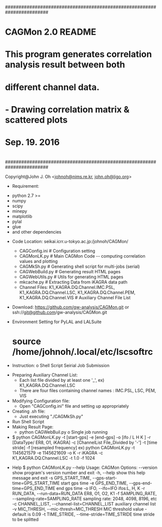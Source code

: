########################################################################
#
#                            CAGMon 2.0 README
#
#    This program generates correlation analysis result between both 
#   different channel data.
#            - Drawing correlation matrix & scattered plots
#                             Sep. 19. 2016
#
########################################################################

Copyright@John J. Oh
<johnoh@nims.re.kr, john.oh@ligo.org>

+ Requirement:
 - python 2.7 >=
 - numpy
 - scipy
 - minepy
 - matplotlib
 - pylal
 - glue
 - and other dependencies

+ Code Location: seikai.icrr.u-tokyo.ac.jp:/johnoh/CAGMon/
  - CAGConfig.ini # Configuration setting
  - CAGMonLK.py   # Main CAGMon Code -- computing correlation values and plotting
  - CAGMkSh.py    # Generating shell script for multi-jobs (serial)
  - CAGWebBuild.py # Generating result HTML pages
  - CAGWebUtils.py # Utils for generating HTML pages
  - mkcache.py     # Extracting Data from iKAGRA data path
  - Channel Files: K1_KAGRA.DQ.Channel.IMC.PSL, K1_KAGRA.DQ.Channel.LSC, K1_KAGRA.DQ.Channel.PEM, K1_KAGRA.DQ.Channel.VIS  # Auxiliary Channel File List

+ Download: https://github.com/gw-analysis/CAGMon.git or ssh://git@github.com/gw-analysis/CAGMon.git

+ Environment Setting for PyLAL and LALSuite
  # source /home/johnoh/.local/etc/lscsoftrc

+ Instruction: 
 o Shell Script Seirial Job Submission
 - Preparing Auxiliary Channel List:
   * Each list file divided by at least one '_', 
    ex) K1_KAGRA.DQ.Channel.LSC
   * There are four files containing channel names : IMC.PSL, LSC, PEM, VIS
 - Modifying Configuration file:
   * Open "CAGConfig.ini" file and setting up appropriately
 - Creating .sh file:
   * Just executing "./CAGMkSh.py" 
 - Run Shell Script
 - Making Result Page:
   * python CAGWebBuil.py
 o Single job running
 - $ python CAGMonLK.py -t [start-gps] -e [end-gps] -o [ifo / L H K ] -r [DataType/ ER8, O1, iKAGRA] -c [ChannelList File_Divided by '-'] -t [time stride] -f [resampled frequency]
    ex) python CAGMonLK.py -t 1145621579 -e 1145621609 -o K -r iKAGRA -c K1_KAGRA.DQ.Channel.LSC -t 1.0 -f 1024

+ Help
$ python CAGMonLK.py --help
Usage: CAGMon
Options:
  --version             show program's version number and exit
  -h, --help            show this help message and exit
  -s GPS_START_TIME, --gps-start-time=GPS_START_TIME
                        start gps time
  -e GPS_END_TIME, --gps-end-time=GPS_END_TIME
                        end gps time
  -o IFO, --ifo=IFO     ifos:L, H, K
  -r RUN_DATA, --run-data=RUN_DATA
                        ER8, O1, O2, K1
  -f SAMPLING_RATE, --sampling-rate=SAMPLING_RATE
                        sampling rate: 2048, 4098, 8196, etc
  -c CHANNEL_LIST, --channel-list=CHANNEL_LIST
                        auxiliary channel list
  -v MIC_THRESH, --mic-thresh=MIC_THRESH
                        MIC threshold value - default is 0.09
  -t TIME_STRIDE, --time-stride=TIME_STRIDE
                        time stride to be splitted


